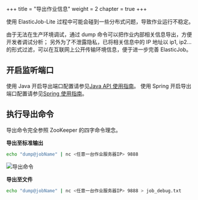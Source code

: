 +++
title = "导出作业信息"
weight = 2
chapter = true
+++

使用 ElasticJob-Lite 过程中可能会碰到一些分布式问题，导致作业运行不稳定。

由于无法在生产环境调试，通过 dump 命令可以把作业内部相关信息导出，方便开发者调试分析；
另外为了不泄露隐私，已将相关信息中的 IP 地址以 ip1, ip2... 的形式过滤，可以在互联网上公开传输环境信息，便于进一步完善 ElasticJob。

## 开启监听端口

使用 Java 开启导出端口配置请参见[Java API 使用指南](/cn/user-manual/elasticjob-lite/usage/job-api/java-api)。
使用 Spring 开启导出端口配置请参见[Spring 使用指南](/cn/user-manual/elasticjob-lite/usage/job-api/spring-namespace)。

## 执行导出命令

导出命令完全参照 ZooKeeper 的四字命令理念。

**导出至标准输出**

```bash
echo "dump@jobName" | nc <任意一台作业服务器IP> 9888
```

![导出命令](https://shardingsphere.apache.org/elasticjob/current/img/dump/dump.jpg)

**导出至文件**

```bash
echo "dump@jobName" | nc <任意一台作业服务器IP> 9888 > job_debug.txt
```
